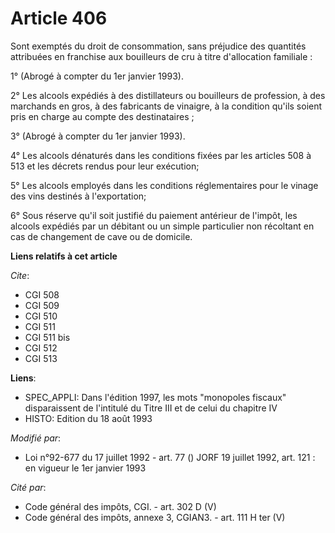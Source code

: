 # Article 406

Sont exemptés du droit de consommation, sans préjudice des quantités attribuées en franchise aux bouilleurs de cru à titre
d'allocation familiale :

1° (Abrogé à compter du 1er janvier 1993).

2° Les alcools expédiés à des distillateurs ou bouilleurs de profession, à des marchands en gros, à des fabricants de
vinaigre, à la condition qu'ils soient pris en charge au compte des destinataires ;

3° (Abrogé à compter du 1er janvier 1993).

4° Les alcools dénaturés dans les conditions fixées par les articles 508 à 513 et les décrets rendus pour leur exécution;

5° Les alcools employés dans les conditions réglementaires pour le vinage des vins destinés à l'exportation;

6° Sous réserve qu'il soit justifié du paiement antérieur de l'impôt, les alcools expédiés par un débitant ou un simple
particulier non récoltant en cas de changement de cave ou de domicile.

**Liens relatifs à cet article**

_Cite_:

  - CGI 508
  - CGI 509
  - CGI 510
  - CGI 511
  - CGI 511 bis
  - CGI 512
  - CGI 513

**Liens**:

  - SPEC_APPLI: Dans l'édition 1997, les mots "monopoles fiscaux" disparaissent de l'intitulé du Titre III et de celui du chapitre IV
  - HISTO: Edition du 18 août 1993

_Modifié par_:

  - Loi n°92-677 du 17 juillet 1992 - art. 77 () JORF 19 juillet 1992, art. 121 : en vigueur le 1er janvier 1993

_Cité par_:

  - Code général des impôts, CGI. - art. 302 D (V)
  - Code général des impôts, annexe 3, CGIAN3. - art. 111 H ter (V)

